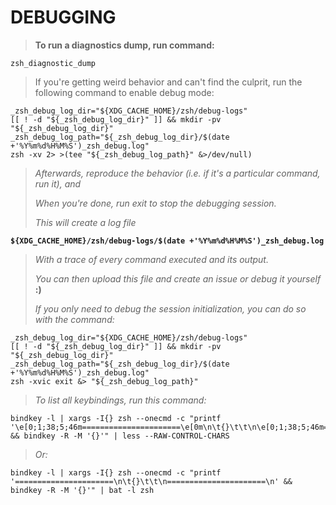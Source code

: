 # **DEBUGGING**

> **To run a diagnostics dump, run command:**

```shell
zsh_diagnostic_dump
```

> If you're getting weird behavior and can't find the culprit,
> run the following command to enable debug mode:

```shell
_zsh_debug_log_dir="${XDG_CACHE_HOME}/zsh/debug-logs"
[[ ! -d "${_zsh_debug_log_dir}" ]] && mkdir -pv "${_zsh_debug_log_dir}"
_zsh_debug_log_path="${_zsh_debug_log_dir}/$(date +'%Y%m%d%H%M%S')_zsh_debug.log"
zsh -xv 2> >(tee "${_zsh_debug_log_path}" &>/dev/null)
```

> *Afterwards, reproduce the behavior (i.e. if it's a particular command, run it), and*
>
> *When you're done, run exit to stop the debugging session.*
>
> *This will create a log file*

**`${XDG_CACHE_HOME}/zsh/debug-logs/$(date +'%Y%m%d%H%M%S')_zsh_debug.log`**

> *With a trace of every command executed and its output.*
>
> *You can then upload this file and create an issue or debug it yourself* **:)**
>
> *If you only need to debug the session initialization, you can do so with the command:*

```shell
_zsh_debug_log_dir="${XDG_CACHE_HOME}/zsh/debug-logs"
[[ ! -d "${_zsh_debug_log_dir}" ]] && mkdir -pv "${_zsh_debug_log_dir}"
_zsh_debug_log_path="${_zsh_debug_log_dir}/$(date +'%Y%m%d%H%M%S')_zsh_debug.log"
zsh -xvic exit &> "${_zsh_debug_log_path}"
```

> *To list all keybindings, run this command:*

```shell
bindkey -l | xargs -I{} zsh --onecmd -c "printf '\e[0;1;38;5;46m======================\e[0m\n\t{}\t\t\n\e[0;1;38;5;46m======================\e[0m\n' && bindkey -R -M '{}'" | less --RAW-CONTROL-CHARS
```

> *Or:*

```shell
bindkey -l | xargs -I{} zsh --onecmd -c "printf '======================\n\t{}\t\t\n======================\n' && bindkey -R -M '{}'" | bat -l zsh
```
